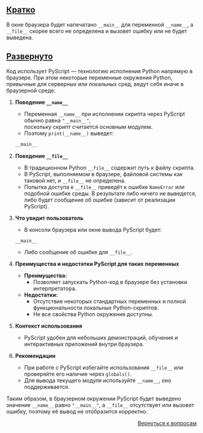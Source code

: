 ## <u>Кратко</u>

В окне браузера будет напечатано `__main__` для переменной `__name__`, а `__file__` скорее всего не определена и вызовет
ошибку или не будет выведена.

## <u>Развернуто</u>

Код использует PyScript — технологию исполнения Python напрямую в браузере. При этом некоторые переменные окружения
Python, привычные для серверных или локальных сред, ведут себя иначе в браузерной среде.

1. **Поведение `__name__`**
    - Переменная `__name__` при исполнении скрипта через PyScript обычно равна `"__main__"`,  
      поскольку скрипт считается основным модулем.
    - Поэтому `print(__name__)` выведет:
    ```python
    __main__
    ```

2. **Поведение `__file__`**
    - В традиционном Python `__file__` содержит путь к файлу скрипта.
    - В PyScript, выполняемом в браузере, файловой системы как таковой нет, и `__file__` не определена.
    - Попытка доступа к `__file__` приведёт к ошибке `NameError` или подобной ошибке среды. В результате либо ничего не
      выведется, либо будет сообщение об ошибке (зависит от реализации PyScript).

3. **Что увидит пользователь**
    - В консоли браузера или окне вывода PyScript будет:
    ```python
    __main__
    ```
    - Либо сообщение об ошибке для `__file__`.

4. **Преимущества и недостатки PyScript для таких переменных**
    - **Преимущества:**
        - Позволяет запускать Python-код в браузере без установки интерпретатора.
    - **Недостатки:**
        - Отсутствие некоторых стандартных переменных и полной функциональности локальных Python-скриптов.
        - Не все свойства Python окружения доступны.

5. **Контекст использования**
    - PyScript удобен для небольших демонстраций, обучения и интерактивных приложений внутри браузера.

6. **Рекомендации**
    - При работе с PyScript избегайте использования `__file__` или проверяйте его наличие через `globals()`.
    - Для вывода текущего модуля используйте `__name__`, оно поддерживается.

Таким образом, в браузерном окружении PyScript будет выведено значение `__name__` равно `"__main__"`, а `__file__`
отсутствует или вызовет ошибку, поэтому её вывод не отобразится корректно.

<div align="right">

[Вернуться к вопросам](../Вопросы.md)

</div>
